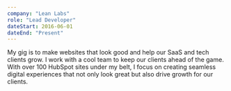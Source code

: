 ```yaml
---
company: "Lean Labs"
role: "Lead Developer"
dateStart: 2016-06-01
dateEnd: "Present"
---
```


My gig is to make websites that look good and help our SaaS and tech clients grow. I work with a cool team to keep our clients ahead of the game. With over 100 HubSpot sites under my belt, I focus on creating seamless digital experiences that not only look great but also drive growth for our clients.